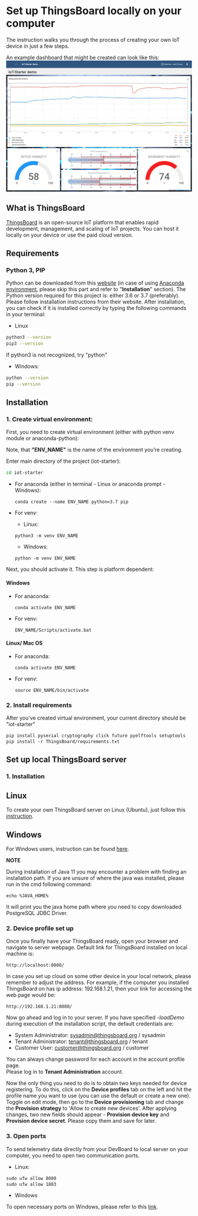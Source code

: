 # Set up ThingsBoard locally on your computer
The instruction walks you through the process of creating your own IoT device in just a few steps.

An example dashboard that might be created can look like this:
![Example dashboard](ThingsBoard_dashboard.png "ThingsBoard dashboard")

## What is ThingsBoard
[ThingsBoard](https://thingsboard.io/) is an open-source IoT platform that enables rapid development, management, and scaling of IoT projects. You can host it locally on your device or use the paid cloud version.

## Requirements

### Python 3, PIP 
Python can be downloaded from this [website](https://www.python.org/downloads) (in case of using [Anaconda environment](https://www.anaconda.com/products/individual), please skip this part and refer to "**Installation**" section). The Python version required for this project is: either 3.6 or 3.7 (preferably). Please follow installation instructions from their website. 
After installation, you can check if it is installed correctly by typing the following commands in your terminal:

* Linux
```bash
python3 --version
pip3 --version
```
If python3 is not recognized, try "python"

* Windows:
```bash
python --version
pip --version
```

## Installation

### 1. Create virtual environment:
First, you need to create virtual environment (either with python venv module or anaconda-python):

Note, that **"ENV_NAME"** is the name of the environment you’re creating.

Enter main directory of the project (iot-starter):
```bash
cd iot-starter
```

* For anaconda (either in terminal - Linux or anaconda prompt - Windows):
  ```
  conda create --name ENV_NAME python=3.7 pip
  ```

* For venv:
  * Linux:
  ```
  python3 -m venv ENV_NAME
  ```

  * Windows:
  ```
  python -m venv ENV_NAME
  ```

Next, you should activate it. This step is platform dependent:
#### Windows
* For anaconda:
  ```
  conda activate ENV_NAME
  ```

* For venv:
  ```
  ENV_NAME/Scripts/activate.bat
  ```

#### Linux/ Mac OS
* For anaconda:
  ```
  conda activate ENV_NAME
  ```

* For venv:
  ```
  source ENV_NAME/bin/activate
  ```

### 2. Install requirements

After you've created virtual environment, your current directory should be "iot-starter"

``` 
pip install pyserial cryptography click future pyelftools setuptools
pip install -r ThingsBoard/requirements.txt
```

## Set up local ThingsBoard server

### 1. Installation

## Linux
To create your own ThingsBoard server on Linux (Ubuntu), just follow this [instruction](https://thingsboard.io/docs/user-guide/install/ubuntu/).

## Windows
For Windows users, instruction can be found [here](https://thingsboard.io/docs/user-guide/install/windows/).

**NOTE**

During installation of Java 11 you may encounter a problem with finding an installation path. If you are unsure of where the java was installed, please run in the cmd following command:
```
echo %JAVA_HOME%
```
It will print you the java home path where you need to copy downloaded PostgreSQL JDBC Driver.

### 2. Device profile set up

Once you finally have your ThingsBoard ready, open your browser and navigate to server webpage. Default link for ThingsBoard installed on local machine is:
```
http://localhost:8080/
```
In case you set up cloud on some other device in your local network, please remember to adjust the address. For example, if the computer you installed ThingsBoard on has ip address: 192.168.1.21, then your link for accessing the web page would be:
```
http://192.168.1.21:8080/
```
Now go ahead and log in to your server. If you have specified *-loadDemo* during execution of the installation script, the default credentials are:
* System Administrator: sysadmin@thingsboard.org / sysadmin
* Tenant Administrator: tenant@thingsboard.org / tenant
* Customer User: customer@thingsboard.org / customer

You can always change password for each account in the account profile page.<br>
Please log in to **Tenant Administration** account.

Now the only thing you need to do is to obtain two keys needed for device registering. To do this, click on the **Device profiles** tab on the left and hit the profile name you want to use (you can use the default or create a new one). Toggle on edit mode, then go to the **Device provisioning** tab and change the **Provision strategy** to 'Allow to create new devices'. After applying changes, two new fields should appear - **Provision device key** and **Provision device secret**. Please copy them and save for later.

### 3. Open ports

To send telemetry data directly from your DevBoard to local server on your computer, you need to open two communication ports.

* Linux:
```
sudo ufw allow 8080
sudo ufw allow 1883
```
* Windows

To open necessary ports on Windows, please refer to this [link](https://thingsboard.io/docs/user-guide/install/windows/#windows-firewall-settings).
